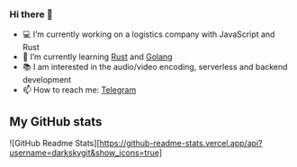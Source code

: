 ### Hi there 👋

- 💻 I’m currently working on a logistics company with JavaScript and Rust
- 📕 I’m currently learning [Rust](https://www.rust-lang.org/) and [Golang](https://golang.org/)
- 📚 I am interested in the audio/video encoding, serverless and backend development
- 📫 How to reach me: [Telegram](https://t.me/h7F23kJt)

## My GitHub stats
![GitHub Readme Stats][https://github-readme-stats.vercel.app/api?username=darkskygit&show_icons=true]
